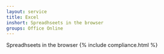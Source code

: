 ```yaml
---
layout: service
title: Excel
inshort: Spreadhseets in the browser
groups: Office Online
---
```

Spreadhseets in the browser
{% include compliance.html %}